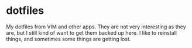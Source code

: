 # dotfiles
My dotfiles from VIM and other apps.
They are not very interesting as they are, but I still kind of want to get them backed up here. I like to reinstall things, and sometimes some things are getting lost.
